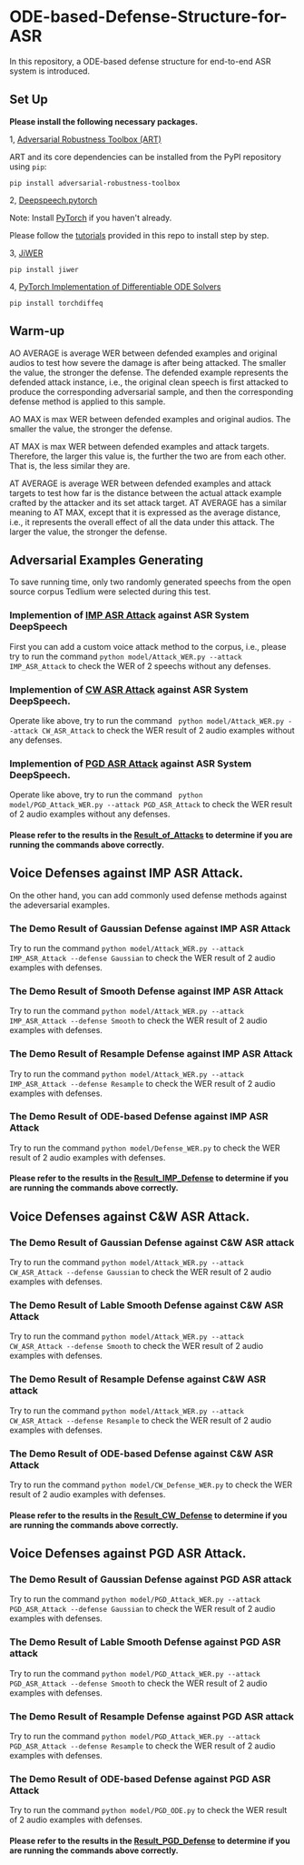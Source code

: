 # ODE-based-Defense-Structure-for-ASR

In this repository, a ODE-based defense structure for end-to-end ASR system is introduced.

## Set Up

**Please install the following necessary packages.**

1, [Adversarial Robustness Toolbox (ART)](https://github.com/Trusted-AI/adversarial-robustness-toolbox) <br>

ART and its core dependencies can be installed from the PyPI repository using `pip`:<br>

`pip install adversarial-robustness-toolbox`<br>

2, [Deepspeech.pytorch](https://github.com/SeanNaren/deepspeech.pytorch) <br>

Note: Install [PyTorch](https://github.com/pytorch/pytorch#installation) if you haven't already.

Please follow the [tutorials](https://github.com/SeanNaren/deepspeech.pytorch) provided in this repo to install step by step.

3, [JiWER](https://github.com/jitsi/jiwer)

`pip install jiwer`

4, [PyTorch Implementation of Differentiable ODE Solvers](https://github.com/rtqichen/torchdiffeq)

`pip install torchdiffeq`

## Warm-up 

AO AVERAGE is average WER between defended examples and original audios
to test how severe the damage is after being attacked. The smaller the value,
the stronger the defense. The defended example represents the defended attack
instance, i.e., the original clean speech is first attacked to produce the corresponding
adversarial sample, and then the corresponding defense method is applied to
this sample.

AO MAX is max WER between defended examples and original audios. The
smaller the value, the stronger the defense.

AT MAX is max WER between defended examples and attack targets. Therefore,
the larger this value is, the further the two are from each other. That is, the less
similar they are.

AT AVERAGE is average WER between defended examples and attack targets
to test how far is the distance between the actual attack example crafted by the
attacker and its set attack target. AT AVERAGE has a similar meaning to AT
MAX, except that it is expressed as the average distance, i.e., it represents the
overall effect of all the data under this attack. The larger the value, the stronger
the defense.

## Adversarial Examples Generating

To save running time, only two randomly generated speechs from the open source corpus Tedlium were selected during this test.

### Implemention of [IMP ASR Attack](https://arxiv.org/abs/1903.10346) against ASR System DeepSpeech

First you can add a custom voice attack method to the corpus, i.e., please try to run the command `python model/Attack_WER.py --attack IMP_ASR_Attack` to check the WER of 2 speechs without any defenses.

### Implemention of [CW ASR Attack](https://arxiv.org/abs/1801.01944) against ASR System DeepSpeech.

Operate like above, try to run the command ` python model/Attack_WER.py --attack CW_ASR_Attack` to check the WER result of 2 audio examples without any defenses. 

### Implemention of [PGD ASR Attack](https://arxiv.org/abs/1906.03333) against ASR System DeepSpeech.

Operate like above, try to run the command ` python model/PGD_Attack_WER.py --attack PGD_ASR_Attack` to check the WER result of 2 audio examples without any defenses. 

#### Please refer to the results in the [Result_of_Attacks](https://github.com/Winterzhangwinter/ODE-Based-Defense-Structure-for-ASR-System/blob/main/Result_of_Attacks.txt) to determine if you are running the commands above correctly.

## Voice Defenses against IMP ASR Attack.

On the other hand, you can add commonly used defense methods against the adeversarial examples.

### The Demo Result of Gaussian Defense against IMP ASR Attack

Try to run the command `python model/Attack_WER.py --attack IMP_ASR_Attack --defense Gaussian` to check the WER result of 2 audio examples with defenses.

### The Demo Result of Smooth Defense against IMP ASR Attack

Try to run the command `python model/Attack_WER.py --attack IMP_ASR_Attack --defense Smooth` to check the WER result of 2 audio examples with defenses. 

### The Demo Result of Resample Defense against IMP ASR Attack

Try to run the command `python model/Attack_WER.py --attack IMP_ASR_Attack --defense Resample` to check the WER result of 2 audio examples with defenses.

### The Demo Result of ODE-based Defense against IMP ASR Attack

Try to run the command `python model/Defense_WER.py` to check the WER result of 2 audio examples with defenses.

#### Please refer to the results in the [Result_IMP_Defense](https://github.com/Winterzhangwinter/ODE-Based-Defense-Structure-for-ASR-System/blob/main/Result_IMP_Defense.txt) to determine if you are running the commands above correctly.

## Voice Defenses against C&W ASR Attack.

### The Demo Result of Gaussian Defense against C&W ASR attack

Try to run the command `python model/Attack_WER.py --attack CW_ASR_Attack --defense Gaussian` to check the WER result of 2 audio examples with defenses. 

### The Demo Result of Lable Smooth Defense against C&W ASR Attack

Try to run the command `python model/Attack_WER.py --attack CW_ASR_Attack --defense Smooth` to check the WER result of 2 audio examples with defenses.

### The Demo Result of Resample Defense against C&W ASR attack

Try to run the command `python model/Attack_WER.py --attack CW_ASR_Attack --defense Resample` to check the WER result of 2 audio examples with defenses.

### The Demo Result of ODE-based Defense against C&W ASR Attack

Try to run the command `python model/CW_Defense_WER.py` to check the WER result of 2 audio examples with defenses.

#### Please refer to the results in the [Result_CW_Defense](https://github.com/Winterzhangwinter/ODE-Based-Defense-Structure-for-ASR-System/blob/main/Result_CW_Defense.txt) to determine if you are running the commands above correctly.

## Voice Defenses against PGD ASR Attack.

### The Demo Result of Gaussian Defense against PGD ASR attack

Try to run the command `python model/PGD_Attack_WER.py --attack PGD_ASR_Attack --defense Gaussian` to check the WER result of 2 audio examples with defenses. 

### The Demo Result of Lable Smooth Defense against PGD ASR attack

Try to run the command `python model/PGD_Attack_WER.py --attack PGD_ASR_Attack --defense Smooth` to check the WER result of 2 audio examples with defenses. 

### The Demo Result of Resample Defense against PGD ASR attack

Try to run the command `python model/PGD_Attack_WER.py --attack PGD_ASR_Attack --defense Resample` to check the WER result of 2 audio examples with defenses. 

### The Demo Result of ODE-based Defense against PGD ASR Attack

Try to run the command `python model/PGD_ODE.py` to check the WER result of 2 audio examples with defenses.

#### Please refer to the results in the [Result_PGD_Defense](https://github.com/Winterzhangwinter/ODE-Based-Defense-Structure-for-ASR-System/blob/main/Result_PGD_Defense.txt) to determine if you are running the commands above correctly.

